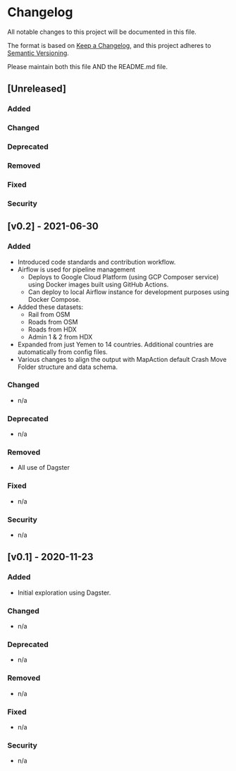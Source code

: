 # Changelog
All notable changes to this project will be documented in this file.

The format is based on [Keep a Changelog](https://keepachangelog.com/en/1.0.0/),
and this project adheres to [Semantic Versioning](https://semver.org/spec/v2.0.0.html).

Please maintain both this file AND the README.md file.

## [Unreleased]
### Added
### Changed
### Deprecated
### Removed
### Fixed
### Security

## [v0.2] - 2021-06-30
### Added
- Introduced code standards and contribution workflow.
- Airflow is used for pipeline management
  * Deploys to Google Cloud Platform (using GCP Composer service) using Docker images built using GitHub Actions.
  * Can deploy to local Airflow instance for development purposes using Docker Compose.
- Added these datasets:
  * Rail from OSM
  * Roads from OSM
  * Roads from HDX
  * Admin 1 & 2 from HDX
- Expanded from just Yemen to 14 countries. Additional countries are automatically from config files.
- Various changes to align the output with MapAction default Crash Move Folder structure and data schema.

### Changed
- n/a
### Deprecated
- n/a
### Removed
- All use of Dagster
### Fixed
- n/a
### Security
- n/a

## [v0.1] - 2020-11-23
### Added
- Initial exploration using Dagster.
### Changed
- n/a
### Deprecated
- n/a
### Removed
- n/a
### Fixed
- n/a
### Security
- n/a
